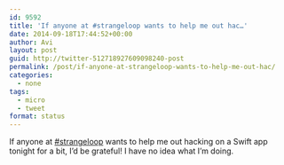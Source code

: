 ```yaml
---
id: 9592
title: 'If anyone at #strangeloop wants to help me out hac…'
date: 2014-09-18T17:44:52+00:00
author: Avi
layout: post
guid: http://twitter-512718927609098240-post
permalink: /post/if-anyone-at-strangeloop-wants-to-help-me-out-hac/
categories:
  - none
tags:
  - micro
  - tweet
format: status
---
```

If anyone at [#strangeloop](http://twitter.com/search?q=%23strangeloop) wants to help me out hacking on a Swift app tonight for a bit, I’d be grateful! I have no idea what I’m doing.
